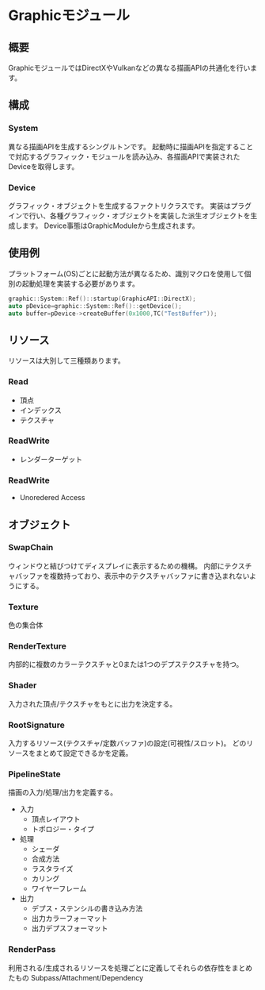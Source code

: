 Graphicモジュール
====================

## 概要
GraphicモジュールではDirectXやVulkanなどの異なる描画APIの共通化を行います。

## 構成
### System
異なる描画APIを生成するシングルトンです。
起動時に描画APIを指定することで対応するグラフィック・モジュールを読み込み、各描画APIで実装されたDeviceを取得します。

### Device
グラフィック・オブジェクトを生成するファクトリクラスです。
実装はプラグインで行い、各種グラフィック・オブジェクトを実装した派生オブジェクトを生成します。
Device事態はGraphicModuleから生成されます。

## 使用例
プラットフォーム(OS)ごとに起動方法が異なるため、識別マクロを使用して個別の起動処理を実装する必要があります。
```c++
graphic::System::Ref()::startup(GraphicAPI::DirectX);
auto pDevice=graphic::System::Ref()::getDevice();
auto buffer=pDevice->createBuffer(0x1000,TC("TestBuffer"));
```

## リソース
リソースは大別して三種類あります。
### Read
* 頂点
* インデックス
* テクスチャ
### ReadWrite
* レンダーターゲット
### ReadWrite
* Unoredered Access

## オブジェクト
### SwapChain
ウィンドウと結びつけてディスプレイに表示するための機構。
内部にテクスチャバッファを複数持っており、表示中のテクスチャバッファに書き込まれないようにする。
### Texture
色の集合体
### RenderTexture
内部的に複数のカラーテクスチャと0または1つのデプステクスチャを持つ。
### Shader
入力された頂点/テクスチャをもとに出力を決定する。
### RootSignature
入力するリソース(テクスチャ/定数バッファ)の設定(可視性/スロット)。
どのリソースをまとめて設定できるかを定義。
### PipelineState
描画の入力/処理/出力を定義する。
* 入力
	* 頂点レイアウト
	* トポロジー・タイプ
* 処理
	* シェーダ
	* 合成方法
	* ラスタライズ
	* カリング
	* ワイヤーフレーム
* 出力
	* デプス・ステンシルの書き込み方法
	* 出力カラーフォーマット
	* 出力デプスフォーマット
### RenderPass
利用される/生成されるリソースを処理ごとに定義してそれらの依存性をまとめたもの
Subpass/Attachment/Dependency